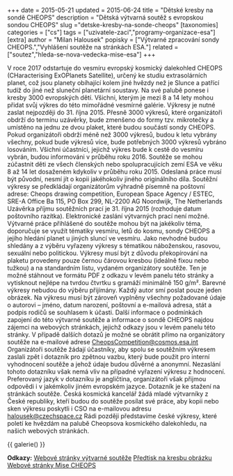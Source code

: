 +++
date = 2015-05-21
updated = 2015-06-24
title = "Dětské kresby na sondě CHEOPS"
description = "Dětská výtvarná soutěž s evropskou sondou CHEOPS"
slug ="detske-kresby-na-sonde-cheops"
[taxonomies]
categories = ["cs"]
tags = ["uzivatele-zaci","programy-organizace-esa"]
[extra]
author = "Milan Halousek"
popisky = ["Výtvarné zpracování sondy CHEOPS.","Vyhlášení soutěže na stránkách ESA."]
related = ["soutez","hleda-se-nova-vedecka-mise-esa"]
+++

V roce 2017 odstartuje do vesmíru evropský kosmický dalekohled CHEOPS (CHaracterising ExOPlanets Satellite), určený ke studiu extrasolárních planet, což jsou planety obíhající kolem jiné hvězdy než je Slunce a patřící tudíž do jiné než sluneční planetární soustavy. Na své palubě ponese i kresby 3000 evropských dětí. Všichni, kterým je mezi 8 a 14 lety mohou přidat svůj výkres do této mimořádné vesmírné galérie. Výkresy je nutné zaslat nejpozději do 31. října 2015. Přesně 3000 výkresů, které organizátoři obdrží do termínu uzávěrky, bude zmenšeno do formy tzv. mikrotečky a umístěno na jednu ze dvou plaket, které budou součástí sondy CHEOPS. Pokud organizátoři obdrží méně než 3000 výkresů, budou k letu vybrány všechny, pokud bude výkresů více, bude potřebných 3000 výkresů vybráno losováním. Všichni účastníci, jejichž výkres bude k cestě do vesmíru vybrán, budou informováni v průběhu roku 2016. Soutěže se mohou zúčastnit děti ze všech členských nebo spolupracujících zemí ESA ve věku 8 až 14 let dosaženém kdykoliv v průběhu roku 2015. Odeslaná práce musí být původní, nesmí jít o kopii jakéhokoliv jiného originálního díla. Soutěžní výkresy se předkládají organizátorům výhradně písemně na poštovní adrese: Cheops drawing competition, European Space Agency / ESTEC, SRE-A Office Ba 115, PO Box 299, NL-2200 AG Noordwijk, The Netherlands Uzávěrka příjmu soutěžních prací je 31. října 2015 (rozhoduje datum poštovního razítka). Elektronické zaslání výtvarných prací není možné. Výtvarné práce přihlášené do soutěže mohou být na jakékoliv téma, doporučuje se využít tématiky vesmíru, letů do kosmu, sondy CHEOPS a jejího hledání planet u jiných sluncí ve vesmíru. Jako nevhodné budou shledány a z výběru vyřazeny výkresy s tématikou náboženskou, rasovou, sexuální nebo politickou. Výkresy musí být z důvodu překopírování na plaketu provedeny pouze černou čárovou kresbou (ideálně fixou nebo tužkou) a na standardním listu, vydaném organizátory soutěže. Ten je možné stáhnout ve formátu PDF z odkazu v levém panelu této stránky a vytisknout nejlépe na tvrdou čtvrtku s gramáží minimálně 150 g/m². Barevné výkresy nebudou do výběru přijímány. Každý autor smí poslat pouze jeden obrázek. Na výkresu musí být zároveň vyplněny všechny požadované údaje o autorovi – jméno, datum narození, poštovní a e-mailová adresa, stát a podpis rodičů se souhlasem k účasti. Další informace o podmínkách zapojení do této výtvarné soutěže a informace o sondě CHEOPS najdou zájemci na webových stránkách, jejichž odkazy jsou v levém panelu této stránky. V případě dalších dotazů je možné se obrátit přímo na organizátory soutěže na e-mailové adrese CheopsCompetition@cosmos.esa.int Organizátoři soutěže žádají účastníky, aby spolu se soutěžním výkresem zaslali zpět i dotazník pro zpětnou vazbu, který bude použit pro interní vyhodnocení soutěže a jehož údaje budou důvěrné a anonymní. Nezaslání tohoto dotazníku však nemá vliv na případné vyřazení výkresu z hodnocení. Preferovaný jazyk v dotazníku je angličtina, organizátoři však přijmou odpovědi i v jakémkoliv jiném evropském jazyce. Dotazník je ke stažení na stránkách soutěže. Česká kosmická kancelář žádá mladé výtvarníky z České republiky, kteří budou do soutěže posílat své práce, aby kopii nebo sken výkresu poskytli i CSO na e-mailovou adresu halousek@czechspace.cz Rádi později představíme české výkresy, které poletí ke hvězdám na palubě Cheopsova kosmického dalekohledu, na našich webových stránkách.

{{ galerie() }}

**Odkazy:**
[Webové stránky výtvarné soutěže]
[Předtisk na kresbu obrázku]
[Webové stránky Mise CHEOPS]

[Webové stránky výtvarné soutěže]: http://www.esa.int/Our_Activities/Space_Science/Send_your_drawing_into_space_with_Cheops
[Předtisk na kresbu obrázku]: http://sci.esa.int/science-e/www/object/doc.cfm?fobjectid
[Webové stránky Mise CHEOPS]: http://cheops.unibe.ch/
